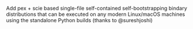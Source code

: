 Add pex + scie based single-file self-contained self-bootstrapping bindary distributions that can be executed on any modern Linux/macOS machines using the standalone Python builds (thanks to @sureshjoshi)
